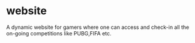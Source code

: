 # website
A dynamic website for gamers where one can access and check-in all the on-going competitions like PUBG,FIFA etc.

